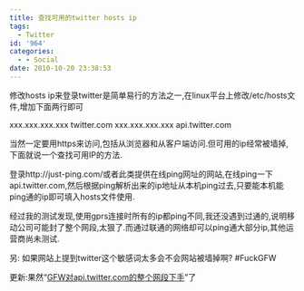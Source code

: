 ```yaml
---
title: 查找可用的twitter hosts ip
tags:
  - Twitter
id: '964'
categories:
  - - Social
date: 2010-10-20 23:38:53
---
```


修改hosts ip来登录twitter是简单易行的方法之一,在linux平台上修改/etc/hosts文件,增加下面两行即可
<!-- more -->
xxx.xxx.xxx.xxx twitter.com
xxx.xxx.xxx.xxx api.twitter.com

当然一定要用https来访问,包括从浏览器和从客户端访问.但可用的ip经常被墙掉,下面就说一个查找可用IP的方法.

登录http://just-ping.com/或者此类提供在线ping网址的网站,在线ping一下api.twitter.com,然后根据ping解析出来的ip地址从本机ping过去,只要能本机能ping通的ip即可填入hosts文件使用.

经过我的测试发现,使用gprs连接时所有的ip都ping不同,我还没遇到过通的,说明移动公司可能封了整个网段,太狠了.而通过联通的网络却可以ping通大部分ip,其他运营商尚未测试.

另: 如果网站上提到twitter这个敏感词太多会不会网站被墙掉啊? #FuckGFW

更新:果然“[GFW对api.twitter.com的整个网段下手](http://lordong.net/tools/getip.php)”了